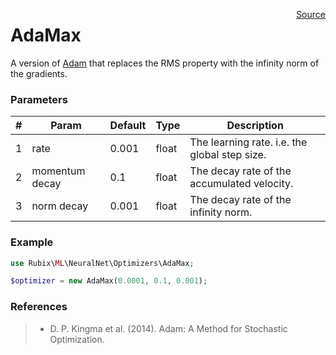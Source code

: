 <span style="float:right;"><a href="https://github.com/RubixML/RubixML/blob/master/src/NeuralNet/Optimizers/AdaMax.php">Source</a></span>

# AdaMax
A version of [Adam](adam.md) that replaces the RMS property with the infinity norm of the gradients.

### Parameters
| # | Param | Default | Type | Description |
|---|---|---|---|---|
| 1 | rate | 0.001 | float | The learning rate. i.e. the global step size. |
| 2 | momentum decay | 0.1 | float | The decay rate of the accumulated velocity. |
| 3 | norm decay | 0.001 | float | The decay rate of the infinity norm. |

### Example
```php
use Rubix\ML\NeuralNet\Optimizers\AdaMax;

$optimizer = new AdaMax(0.0001, 0.1, 0.001);
```

### References
>- D. P. Kingma et al. (2014). Adam: A Method for Stochastic Optimization.